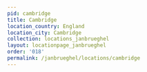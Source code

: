 ```yaml
---
pid: cambridge
title: Cambridge
location_country: England
location_city: Cambridge
collection: locations_janbrueghel
layout: locationpage_janbrueghel
order: '018'
permalink: /janbrueghel/locations/cambridge
---
```


